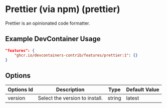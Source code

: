 
# Prettier (via npm) (prettier)

Prettier is an opinionated code formatter.

## Example DevContainer Usage

```json
"features": {
    "ghcr.io/devcontainers-contrib/features/prettier:1": {}
}
```

## Options

| Options Id | Description | Type | Default Value |
|-----|-----|-----|-----|
| version | Select the version to install. | string | latest |


